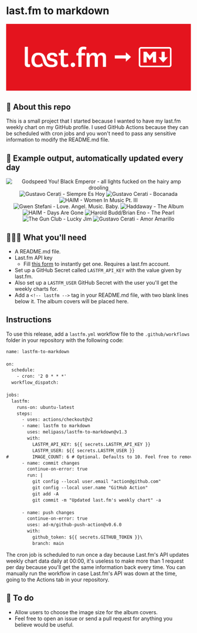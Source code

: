 # last.fm to markdown

![banner](banner.png)

## 🤖 About this repo
This is a small project that I started because I wanted to have my last.fm weekly chart on my GitHub profile. I used GitHub Actions because they can be scheduled with cron jobs and you won't need to pass any sensitive information to modify the README.md file.

## 🎵 Example output, automatically updated every day
<!-- lastfm -->
<p align="center"><img src="https://lastfm.freetls.fastly.net/i/u/64s/9e03af413acd5cfe3fa803a0fe3a9788.png" title="Godspeed You! Black Emperor - all lights fucked on the hairy amp drooling"> <img src="https://lastfm.freetls.fastly.net/i/u/64s/d45a81ba79d075f28e97c513f1eff2a1.png" title="Gustavo Cerati - Siempre Es Hoy"> <img src="https://lastfm.freetls.fastly.net/i/u/64s/b9e3f62f82e8961e034052b7dc0e8bf1.png" title="Gustavo Cerati - Bocanada"> <img src="https://lastfm.freetls.fastly.net/i/u/64s/294a519c3790db3b3a905978dcbcf213.png" title="HAIM - Women In Music Pt. III"> <img src="https://lastfm.freetls.fastly.net/i/u/64s/ba6e017b582df85272254274d21690b7.png" title="Gwen Stefani - Love. Angel. Music. Baby."> <img src="https://lastfm.freetls.fastly.net/i/u/64s/5c904f4ea5821435e3dcaef7b249769e.jpg" title="Haddaway - The Album"> <img src="https://lastfm.freetls.fastly.net/i/u/64s/433656941a78d5d94ef39ab8a7e65c5a.png" title="HAIM - Days Are Gone"> <img src="https://lastfm.freetls.fastly.net/i/u/64s/ef8acca9d5cb424ec244b21710825118.jpg" title="Harold Budd/Brian Eno - The Pearl"> <img src="https://lastfm.freetls.fastly.net/i/u/64s/e5176863de5a4f24b8330f89d089ef39.png" title="The Gun Club - Lucky Jim"> <img src="https://lastfm.freetls.fastly.net/i/u/64s/e2bb6976a7c16ca2dee811b4644b5f88.jpg" title="Gustavo Cerati - Amor Amarillo"> </p>

          
## 👩🏽‍💻 What you'll need
* A README.md file.
* Last.fm API key
  * Fill [this form](https://www.last.fm/api/account/create) to instantly get one. Requires a last.fm account.
* Set up a GitHub Secret called ```LASTFM_API_KEY``` with the value given by last.fm.
* Also set up a ```LASTFM_USER``` GitHub Secret with the user you'll get the weekly charts for.
* Add a ```<!-- lastfm -->``` tag in your README.md file, with two blank lines below it. The album covers will be placed here.

## Instructions
To use this release, add a ```lastfm.yml``` workflow file to the ```.github/workflows``` folder in your repository with the following code:
```diff
name: lastfm-to-markdown

on:
  schedule:
    - cron: '2 0 * * *'
  workflow_dispatch:

jobs:
  lastfm:
    runs-on: ubuntu-latest
    steps:
      - uses: actions/checkout@v2
      - name: lastfm to markdown
        uses: melipass/lastfm-to-markdown@v1.3
        with:
          LASTFM_API_KEY: ${{ secrets.LASTFM_API_KEY }}
          LASTFM_USER: ${{ secrets.LASTFM_USER }}
#         IMAGE_COUNT: 6 # Optional. Defaults to 10. Feel free to remove this line if you want.
      - name: commit changes
        continue-on-error: true
        run: |
          git config --local user.email "action@github.com"
          git config --local user.name "GitHub Action"
          git add -A
          git commit -m "Updated last.fm's weekly chart" -a

      - name: push changes
        continue-on-error: true
        uses: ad-m/github-push-action@v0.6.0
        with:
          github_token: ${{ secrets.GITHUB_TOKEN }}\
          branch: main
```
The cron job is scheduled to run once a day because Last.fm's API updates weekly chart data daily at 00:00, it's useless to make more than 1 request per day because you'll get the same information back every time. You can manually run the workflow in case Last.fm's API was down at the time, going to the Actions tab in your repository.

## 🚧 To do
* Allow users to choose the image size for the album covers.
* Feel free to open an issue or send a pull request for anything you believe would be useful.
